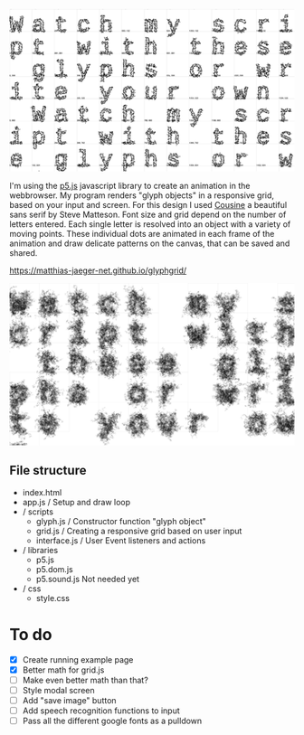 ![glyphgrid](img/342_glyphs_matthias_jaeger.jpg)

I'm using the [p5.js](https://p5js.org/) javascript library to create an animation in the webbrowser. My program renders "glyph objects" in a responsive grid, based on your input and screen. For this design I used [Cousine](https://fonts.google.com/specimen/Cousine?selection.family=Cousine) a beautiful sans serif by Steve Matteson. Font size and grid depend on the number of letters entered. Each single letter is resolved into an object with a variety of moving points. These individual dots are animated in each frame of the animation and draw delicate patterns on the canvas, that can be saved and shared.

https://matthias-jaeger-net.github.io/glyphgrid/

![glyphgrid](img/889_glyphs_matthias_jaeger.jpg)


## File structure
  - index.html
  - app.js / Setup and draw loop
  - / scripts       
    - glyph.js / Constructor function "glyph object"
    - grid.js / Creating a responsive grid based on user input
    - interface.js / User Event listeners and actions
  - / libraries
    - p5.js
    - p5.dom.js
    - p5.sound.js       Not needed yet
  - / css              
    - style.css

# To do
- [x] Create running example page
- [x] Better math for grid.js
- [ ] Make even better math than that?
- [ ] Style modal screen
- [ ] Add "save image" button
- [ ] Add speech recognition functions to input
- [ ] Pass all the different google fonts as a pulldown
